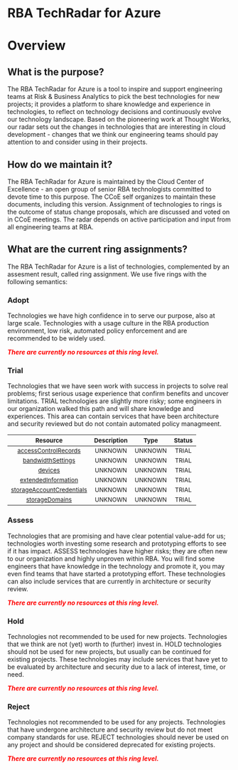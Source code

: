 
RBA TechRadar for Azure
=======================

# Overview

## What is the purpose?


The RBA TechRadar for Azure is a tool to inspire and support engineering teams at Risk & Business Analytics to pick the best technologies for new projects; it provides a platform to share knowledge and experience in technologies, to reflect on technology decisions and continuously evolve our technology landscape.  Based on the pioneering work at Thought Works, our radar sets out the changes in technologies that are interesting in cloud development - changes that we think our engineering teams should pay attention to and consider using in their projects.
## How do we maintain it?


The RBA TechRadar for Azure is maintained by the Cloud Center of Excellence - an open group of senior RBA technologists committed to devote time to this purpose.  The CCoE self organizes to maintain these documents, including this version.  Assignment of technologies to rings is the outcome of status change proposals, which are discussed and voted on in CCoE meetings.  The radar depends on active participation and input from all engineering teams at RBA.
## What are the current ring assignments?


The RBA TechRadar for Azure is a list of technologies, complemented by an assesment result, called ring assignment.  We use five rings with the following semantics:
### Adopt


Technologies we have high confidence in to serve our purpose, also at large scale.  Technologies with a usage culture in the RBA production environment, low risk, automated policy enforcement and are recommended to be widely used.  
  
***<font color="red"> There are currently no resources at this ring level. </font>***
### Trial


Technologies that we have seen work with success in projects to solve real problems;  first serious usage experience that confirm benefits and uncover limitations.  TRIAL technologies are slightly more risky; some engineers in our organization walked this path and will share knowledge and experiences.  This area can contain services that have been architecture and security reviewed but do not contain automated policy managmeent.  

|<sub>Resource</sub>|<sub>Description</sub>|<sub>Type</sub>|<sub>Status</sub>|
| :---: | :---: | :---: | :---: |
|<sub>[accessControlRecords](https://github.com/openrba/python-azure-techradar/tree/master/Microsoft.Network/managers/accessControlRecords)</sub>|<sub>UNKNOWN</sub>|<sub>UNKNOWN</sub>|<sub>TRIAL</sub>|
|<sub>[bandwidthSettings](https://github.com/openrba/python-azure-techradar/tree/master/Microsoft.Network/managers/bandwidthSettings)</sub>|<sub>UNKNOWN</sub>|<sub>UNKNOWN</sub>|<sub>TRIAL</sub>|
|<sub>[devices](https://github.com/openrba/python-azure-techradar/tree/master/Microsoft.Network/managers/devices)</sub>|<sub>UNKNOWN</sub>|<sub>UNKNOWN</sub>|<sub>TRIAL</sub>|
|<sub>[extendedInformation](https://github.com/openrba/python-azure-techradar/tree/master/Microsoft.Network/managers/extendedInformation)</sub>|<sub>UNKNOWN</sub>|<sub>UNKNOWN</sub>|<sub>TRIAL</sub>|
|<sub>[storageAccountCredentials](https://github.com/openrba/python-azure-techradar/tree/master/Microsoft.Network/managers/storageAccountCredentials)</sub>|<sub>UNKNOWN</sub>|<sub>UNKNOWN</sub>|<sub>TRIAL</sub>|
|<sub>[storageDomains](https://github.com/openrba/python-azure-techradar/tree/master/Microsoft.Network/managers/storageDomains)</sub>|<sub>UNKNOWN</sub>|<sub>UNKNOWN</sub>|<sub>TRIAL</sub>|

### Assess


Technologies that are promising and have clear potential value-add for us; technologies worth investing some research and prototyping efforts to see if it has impact.  ASSESS technologies have higher risks;  they are often new to our organization and highly unproven within RBA.  You will find some engineers that have knowledge in the technology and promote it, you may even find teams that have started a prototyping effort.  These technologies can also include services that are currently in architecture or security review.  
  
***<font color="red"> There are currently no resources at this ring level. </font>***
### Hold


Technologies not recommended to be used for new projects. Technologies that we think are not (yet) worth to (further) invest in.  HOLD technologies should not be used for new projects, but usually can be continued for existing projects.  These technologies may include services that have yet to be evaluated by architecture and security due to a lack of interest, time, or need.  
  
***<font color="red"> There are currently no resources at this ring level. </font>***
### Reject


Technologies not recommended to be used for any projects. Technologies that have undergone architecture and security review but do not meet company standards for use.  REJECT technologies should never be used on any project and should be considered deprecated for existing projects.  
  
***<font color="red"> There are currently no resources at this ring level. </font>***